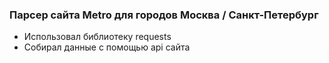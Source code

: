 ### Парсер сайта Metro для городов Москва / Санкт-Петербург
- Использовал библиотеку requests
- Собирал данные с помощью api сайта